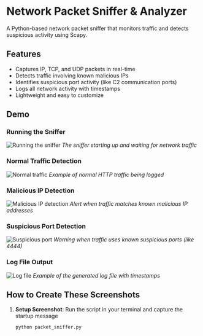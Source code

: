 # Network Packet Sniffer & Analyzer

A Python-based network packet sniffer that monitors traffic and detects suspicious activity using Scapy.

## Features

- Captures IP, TCP, and UDP packets in real-time
- Detects traffic involving known malicious IPs
- Identifies suspicious port activity (like C2 communication ports)
- Logs all network activity with timestamps
- Lightweight and easy to customize

## Demo

### Running the Sniffer
![Running the sniffer](screenshots/running.png)
*The sniffer starting up and waiting for network traffic*

### Normal Traffic Detection
![Normal traffic](screenshots/normal_traffic.png)
*Example of normal HTTP traffic being logged*

### Malicious IP Detection
![Malicious IP detection](screenshots/malicious_ip.png)
*Alert when traffic matches known malicious IP addresses*

### Suspicious Port Detection
![Suspicious port](screenshots/suspicious_port.png)
*Warning when traffic uses known suspicious ports (like 4444)*

### Log File Output
![Log file](screenshots/log_file.png)
*Example of the generated log file with timestamps*

## How to Create These Screenshots

1. **Setup Screenshot**: Run the script in your terminal and capture the startup message
   ```bash
   python packet_sniffer.py
